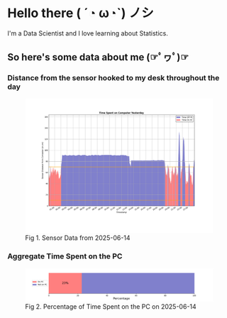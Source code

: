 
# Hello there ( ´◔ ω◔`) ノシ

I'm a Data Scientist and I love learning about Statistics.

## So here's some data about me (☞ﾟヮﾟ)☞


### Distance from the sensor hooked to my desk throughout the day
<figure>
  <picture>
    <source media="(prefers-color-scheme: dark)" srcset="Pi/readme/graphs/lineplot/dark-plot-2025-06-14.png">
    <source media="(prefers-color-scheme: light)" srcset="Pi/readme/graphs/lineplot/light-plot-2025-06-14.png">
    <img alt="Shows a black logo in light color mode and a white one in dark color mode." src="Pi/readme/graphs/lineplot/light-plot-2025-06-14.png">
  </picture>
  <figcaption>Fig 1. Sensor Data from 2025-06-14</figcaption>
</figure>



### Aggregate Time Spent on the PC
<figure>
  <picture>
    <source media="(prefers-color-scheme: dark)" srcset="Pi/readme/graphs/barplot/dark-plot-2025-06-14.png">
    <source media="(prefers-color-scheme: light)" srcset="Pi/readme/graphs/barplot/light-plot-2025-06-14.png">
    <img alt="Shows a black logo in light color mode and a white one in dark color mode." src="Pi/readme/graphs/barplot/light-plot-2025-06-14.png">
  </picture>
  <figcaption>Fig 2. Percentage of Time Spent on the PC on 2025-06-14</figcaption>
</figure>
